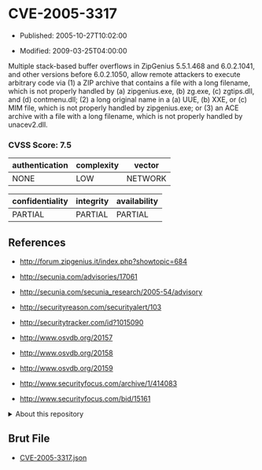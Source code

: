 # CVE-2005-3317

- Published: 2005-10-27T10:02:00

- Modified: 2009-03-25T04:00:00

Multiple stack-based buffer overflows in ZipGenius 5.5.1.468 and 6.0.2.1041, and other versions before 6.0.2.1050, allow remote attackers to execute arbitrary code via (1) a ZIP archive that contains a file with a long filename, which is not properly handled by (a) zipgenius.exe, (b) zg.exe, (c) zgtips.dll, and (d) contmenu.dll; (2) a long original name in a (a) UUE, (b) XXE, or (c) MIM file, which is not properly handled by zipgenius.exe; or (3) an ACE archive with a file with a long filename, which is not properly handled by unacev2.dll.

### CVSS Score: **7.5**

| authentication | complexity | vector |
| --- | --- | --- |
| NONE | LOW | NETWORK |

| confidentiality | integrity | availability |
| --- | --- | --- |
| PARTIAL | PARTIAL | PARTIAL |

## References

* http://forum.zipgenius.it/index.php?showtopic=684

* http://secunia.com/advisories/17061

* http://secunia.com/secunia_research/2005-54/advisory

* http://securityreason.com/securityalert/103

* http://securitytracker.com/id?1015090

* http://www.osvdb.org/20157

* http://www.osvdb.org/20158

* http://www.osvdb.org/20159

* http://www.securityfocus.com/archive/1/414083

* http://www.securityfocus.com/bid/15161

<details>
<summary>About this repository</summary> 

  This repository is part of the project [Live Hack CVE](https://github.com/Live-Hack-CVE). Main website can be found [www.live-hack.org](https://www.live-hack.org) 
  
  Made by [Sn0wAlice](https://github.com/Sn0wAlice) for the people that care about security and need to have a feed of the latest CVEs. Hope you enjoy it, don't forget to star the repo and follow me on [Twitter](https://twitter.com/Sn0wAlice) and [Github](https://github.com/Sn0wAlice). And that is my [personnal website](https://www.alice-snow.me/)

  - [Home Page](https://github.com/Live-Hack-CVE)
  - [Framework](https://github.com/Live-Hack-CVE/cve-framework)
  - [CVE database](https://github.com/Live-Hack-CVE/full_database)
  - [Changelog](https://github.com/Live-Hack-CVE/Changelog)
</details>

## Brut File

* [CVE-2005-3317.json](https://raw.githubusercontent.com/Live-Hack-CVE/full_database/main/cves/2005/CVE-2005-3317.json)

